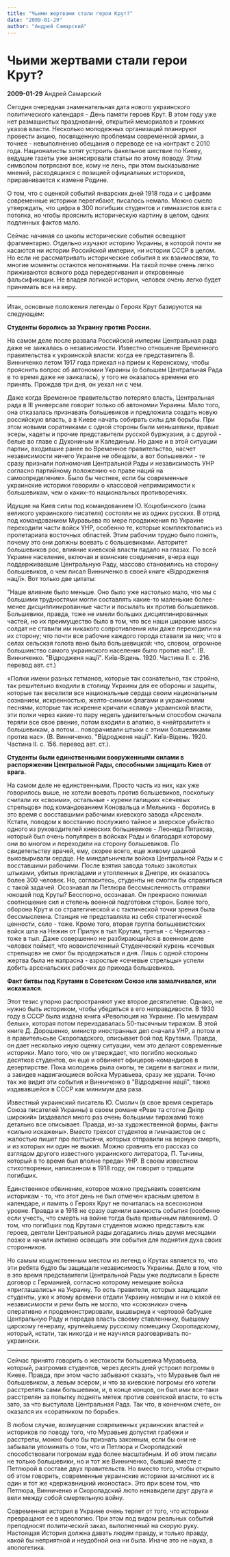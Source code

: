 ```yaml
---
title: "Чьими жертвами стали герои Крут?"
date: "2009-01-29"
author: "Андрей Самарский"
---
```


# Чьими жертвами стали герои Крут?

**2009-01-29** Андрей Самарский

Сегодня очередная знаменательная дата нового украинского политического календаря - День памяти героев Крут. В этом году уже нет размашистых празднований, открытий мемориалов и громких указов власти. Несколько молодежных организаций планируют провести акцию, посвященную проблемам современной армии, а точнее - невыполнению обещания о переводе ее на контракт с 2010 года. Националисты хотят устроить факельное шествие по Киеву, ведущие газеты уже анонсировали статьи по этому поводу. Этим символом потрясают все, кому не лень, при этом высказывание мнений, расходящихся с позицией официальных историков, приравнивается к измене Родине.

О том, что с оценкой событий январских дней 1918 года и с цифрами современные историки перегибают, писалось немало. Можно смело утверждать, что цифра в 300 погибших студентов и гимназистов взята с потолка, но чтобы прояснить историческую картину в целом, одних подлинных фактов мало.

Сейчас начиная со школы исторические события освещают фрагментарно. Отдельно изучают историю Украины, в которой почти не касаются ни истории Российской империи, ни истории СССР в целом. Но если не рассматривать исторические события в их взаимосвязи, то многие моменты остаются непонятными. На такой почве очень легко приживаются всякого рода передергивания и откровенные фальсификации. Не владея логикой истории, человек очень легко будет принимать все на веру.

***

Итак, основные положения легенды о Героях Крут базируются на следующем:

**Студенты боролись за Украину против России.** 

На самом деле после развала Российской империи Центральная рада даже не заикалась о независимости. Известно отношение Временного правительства к украинской власти: когда ее представитель В. Винниченко летом 1917 года приехал на прием к Керенскому, чтобы прояснить вопрос об автономии Украины (о большем Центральная Рада в то время даже не заикалась), у того не оказалось времени его принять. Прождав три дня, он уехал ни с чем.

Даже когда Временное правительство потеряло власть, Центральная рада в ІІІ универсале говорит только об автономии Украины. Мало того, она отказалась признавать большевиков и предложила создать новую российскую власть, а в Киеве начать собирать силы для борьбы. При этом новыми соратниками с одной стороны были меньшевики, правые эсеры, кадеты и прочие представители русской буржуазии, а с другой - белые во главе с Духониным и Калединым. Но даже и в этой ситуации партии, входившие ранее во Временное правительство, насчет независимости ничего Украине не обещали, а вот большевики - те сразу признали полномочия Центральной Рады и независимость УНР согласно партийному положению «о праве наций на самоопределение». Было бы честнее, если бы современные украинские историки говорили о классовой непримиримости к большевикам, чем о каких-то национальных противоречиях.

Идущие на Киев силы под командованием Ю. Коцюбинского (сына великого украинского писателя) состояли не из одних русских. В отряд под командованием Муравьева по мере продвижения по Украине переходили части войск УНР, особенно те, которые комплектовались из пролетариата восточных областей. Этим рабочим трудно было понять, почему это они должны воевать с большевиками. Авторитет большевиков рос, влияние киевской власти падало на глазах. По всей Украине население, включая и воинские соединения, вчера еще поддерживавшие Центральную Раду, массово становились на сторону большевиков, о чем писал Винниченко в своей книге «Відродження нації». Вот только две цитаты:

"Наше влияние было меньше. Оно было уже настолько мало, что мы с большими трудностями могли составлять какие-то маленькие более-менее дисциплинированные части и посылать их против большевиков. Большевики, правда, тоже не имели больших дисциплинированных частей, но их преимущество было в том, что все наши широкие массы солдат не ставили им никакого сопротивления или даже переходили на их сторону; что почти все рабочие каждого города ставали за них; что в селах сельская голота явно была большевицкой: что, словом, огромное большинство самого украинского населения было против нас". (В. Винниченко. "Відродженя нації". Київ-Відень. 1920. Частина ІІ. с. 216. перевод авт. ст.)

«Полки имени разных гетманов, которые так сознательно, так стройно, так решительно входили в столицу Украины для ее обороны и защиты, которые так веселили все национальные сердца своим национальным сознанием, искренностью, желто-синими флагами и украинскими песнями, которые так искренне кричали «славу» украинской власти, эти полки через какие-то пару недель удивительным способом сначала теряли все свое рвение, потом входили в апатию, в «нейтралитет» к большевикам, а потом... поворачивали штыки с этими болшевиками против нас». (В. Винниченко. "Відродженя нації". Київ-Відень. 1920. Частина ІІ. с. 156. перевод авт. ст.).

**Студенты** **были единственными вооруженными силами в распоряжении Центральной Рады, способными защищать Киев от врага.**

На самом деле не единственными. Просто часть из них, как уже говорилось выше, не хотели воевать против большевиков, поскольку считали их «своими», остальные - курени галицких «сечевых стрельцов» под командованием Коновальца и Мельника - боролись в это время с восставшими рабочими киевского завода «Арсенал». Кстати, поводом к восстанию послужило тайное и зверское убийство одного из руководителей киевских большевиков - Леонида Пятакова, который был очень популярен в войсках Рады и благодаря которому они во многом и переходили на сторону большевиков. По свидетельству врачей, ему, скорее всего, еще живому шашкой выковыривали сердце. Не миндальничали войска Центральной Рады и с восставшими рабочими. После взятия завода только заколотых штыками, убитых прикладами и утопленных в Днепре, их оказалось более 300 человек. Но, согласитесь, студенты не смогли бы справиться с такой задачей. Осознавал ли Петлюра бессмысленность отправки юношей под Круты? Бесспорно, осознавал. Он прекрасно понимал соотношение сил и степень военной подготовки сторон. Более того, оборона Крут и со стратегической и с тактической точки зрения была бессмысленна. Станция не представляла из себя стратегической ценности, село - тоже. Кроме того, вторая группа большевистских войск шла на Нежин от Прилук в тыл Крутам, третья - с Чернигова - тоже в тыл. Даже совершенно не разбирающийся в военном деле человек поймет, что новоиспеченный Студенческий курень «сечевых стрельцов» не смог бы продержаться и дня. Лишь с одной стороны жертва была не напрасна - взрослые «сечевые стрельцы» успели добить арсенальских рабочих до прихода большевиков.

**Факт битвы под Крутами в Советском Союзе или замалчивался, или искажался**.

Этот тезис упорно распространяют уже второе десятилетие. Однако, не нужно быть историком, чтобы убедиться в его неправдивости. В 1930 году в СССР была издана книга «Революция на Украине. По мемуарам белых», которая потом переиздавалась 50-тысячным тиражом. В этой книге Д. Дорошенко, министр иностранных дел сначала УНР, а потом и в правительсьве Скоропадского, описывает бой под Крутами. Правда, он дает несколько иную оценку ситуации, чем это делают современные историки. Мало того, что он утверждает, что погибло несколько десятков студентов, он еще и обвиняет офицеров-командиров в дезертирстве. Пока молодежь рыла окопы, те сидели в вагонах и пили, а завидев надвигающиеся войска Муравьева, сразу же удрали. Точно так же видит эти события и Винниченко в "Відродженні нації", также издававшейся в СССР как минимум два раза.

Известный украинский писатель Ю. Смолич (в свое время секретарь Союза писателей Украины) в своем романе «Реве та стогне Дніпр широкий» (издавался много раз очень большими тиражами) тоже детально все описывает. Правда, из-за художественной формы, факты «сильно искажены». Вместо трехсот студентов и гимназистов он с жалостью пишет про полтысячи, которых отправили на верную смерть, и из которых ни один не выжил. Можно сравнить его рассказ со взглядом другого известного украинского литератора, П. Тычины, который в то время был вполне предан УНР. В своем известном стихотворении, написанном в 1918 году, он говорит о тридцати погибших.

Единственное обвинение, которое можно предъявить советским историкам - то, что этот день не был отмечен красным цветом в календаре, и память о Героях Крут не почиталась на всесоюзном уровне. Правда и в 1918 не сразу оценили важность события (особенно если учесть, что смерть на войне тогда была привычным явлением). О том, что погибших под Крутами студентов можно представить как героев, деятели Центральной рады догадались лишь двумя месяцами позже и начали активно освещать эти события для поднятия духа своих сторонников.

Но самым кощунственным местом из легенд о Крутах является то, что эти ребята будто бы защищали независимость Украины. Дело в том, что в это время представители Центральной Рады уже подписали в Бресте договор с Германией, согласно которому немецкие войска «приглашались» на Украину. То есть правители, которых защищали студенты, уже к этому времени отдали Украину немцам и ни о какой ее независимости и речи быть не могло, что «союзники» очень оперативно и продемонстрировали, вышвырнув к чертовой бабушке Центральную Раду и передав власть своему ставленнику, бывшему царскому генералу, крупнейшему русскому помещику Скоропадскому, который, кстати, так никогда и не научился разговаривать по-украински.

***

Сейчас принято говорить о жестокости большевика Муравьева, который, разгромив студентов, через десять дней устроил погромы в Киеве. Правда, при этом часто забывают сказать, что Муравьев был не большевиком, а левым эсером, и что за киевские погромы его хотели расстрелять сами большевики, и, в конце концов, он был ими все-таки расстрелян за попытку поднять мятеж против советской власти, то есть зато, за что выступала Центральная Рада. Так что, в конечном счете, он оказался их «соратником по борьбе».

В любом случае, возмущение современных украинских властей и историков по поводу того, что Муравьев допустил грабежи и расстрелы, можно было бы признать законным, если бы они не забывали упоминать о том, что и Петлюра и Скоропадский способствовали погромам куда более масштабным. И об этом писали не только большевики, но и тот же Винниченко, бывший вместе с Петлюрой в составе двух правительств. Но вместо того, чтобы открыто об этом говорить, современные украинские историки зачисляют их в один и тот же «державницкий иконостас». Это при всем том, что Петлюра, Винниченко и Скоропадский люто ненавидели друг друга и вели между собой смертельную войну.

Современная история в Украине очень теряет от того, что историки превращают ее в идеологию. При этом под видом реальных событий преподносят политический заказ, выполненный на скорую руку. Настоящая История должна давать людям правду, и только правду, какой бы неприятной и неудобной она ни была. Иначе это не наука, а апологетика.